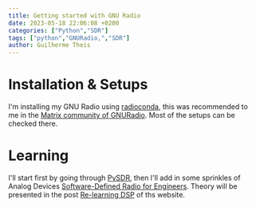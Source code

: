 ```yaml
---
title: Getting started with GNU Radio
date: 2023-05-18 22:06:08 +0200
categories: ["Python","SDR"]
tags: ["python","GNURadio,","SDR"]
author: Guilherme Theis
---
```


# Installation & Setups

I'm installing my GNU Radio using [radioconda](https://github.com/ryanvolz/radioconda), this was recommended to me in the [Matrix community of GNURadio](https://www.gnuradio.org/community/). Most of the setups can be checked there. 

# Learning

I'll start first by going through [PySDR](https://pysdr.org/content/frequency_domain.html), then I'll add in some sprinkles of Analog Devices [Software-Defined Radio for Engineers](https://www.analog.com/en/education/education-library/software-defined-radio-for-engineers.html). Theory will be presented in the post [Re-learning DSP](https://guilhermetheis.github.io/posts/re-learning-dsp/) of ths website. 